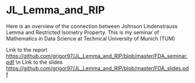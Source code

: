 # JL_Lemma_and_RIP
Here is an overview of the connection between Johnson Lindenstrauss Lemma and Restricted Isometry Property. This is my seminar of Mathematics in Data Science at Technical University of Munich (TUM)

Link to the report https://github.com/grigor97/JL_Lemma_and_RIP/blob/master/FDA_seminar.pdf \n
Link to the slides https://github.com/grigor97/JL_Lemma_and_RIP/blob/master/FDA_slides.pdf
